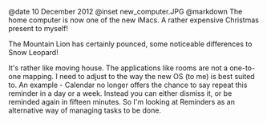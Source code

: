 @date		10 December 2012
@inset		new_computer.JPG
@markdown
The home computer is now one of the new iMacs.  A rather expensive
Christmas present to myself!

The Mountain Lion has certainly pounced, some noticeable differences
to Snow Leopard!

It's rather like moving house.  The applications like rooms are
not a one-to-one mapping.  I need to adjust to the way the new OS
(to me) is best suited to.  An example - Calendar no longer
offers the chance to say repeat this reminder in a day or a
week.  Instead you can either dismiss it, or be reminded again
in fifteen minutes.  So I'm looking at Reminders as an alternative
way of managing tasks to be done.

